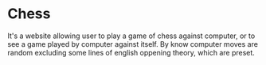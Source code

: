 # Chess
It's a website allowing user to play a game of chess against computer, or to see a game played by computer against itself.
By know computer moves are random excluding some lines of english oppening theory, which are preset.